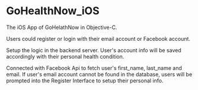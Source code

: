 # GoHealthNow_iOS

The iOS App of GoHelathNow in Objective-C.

Users could register or login with their email account or Facebook account. 

Setup the logic in the backend server. User's account info will be saved accordingly with their personal health condition.

Connected with Facebook Api to fetch user's first_name, last_name and email. 
If user's email account cannot be found in the database, users will be prompted into the Register Interface to setup their personal info.
